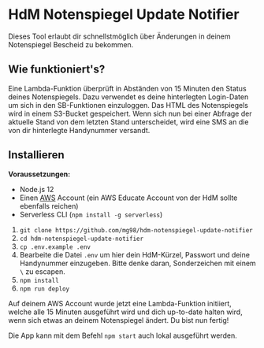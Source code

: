 # HdM Notenspiegel Update Notifier

Dieses Tool erlaubt dir schnellstmöglich über Änderungen in deinem Notenspiegel Bescheid zu bekommen.

## Wie funktioniert's?

Eine Lambda-Funktion überprüft in Abständen von 15 Minuten den Status deines Notenspiegels. Dazu verwendet es deine hinterlegten Login-Daten um sich in den SB-Funktionen einzuloggen. Das HTML des Notenspiegels wird in einem S3-Bucket gespeichert. Wenn sich nun bei einer Abfrage der aktuelle Stand von dem letzten Stand unterscheidet, wird eine SMS an die von dir hinterlegte Handynummer versandt.

## Installieren

**Voraussetzungen:**
- Node.js 12
- Einen [AWS](https://aws.amazon.com/de/) Account (ein AWS Educate Account von der HdM sollte ebenfalls reichen)
- Serverless CLI (`npm install -g serverless`)

1. `git clone https://github.com/mg98/hdm-notenspiegel-update-notifier`
2. `cd hdm-notenspiegel-update-notifier`
3. `cp .env.example .env`
4. Bearbeite die Datei `.env` um hier dein HdM-Kürzel, Passwort und deine Handynummer einzugeben. Bitte denke daran, Sonderzeichen mit einem `\` zu escapen.
5. `npm install`
6. `npm run deploy`

Auf deinem AWS Account wurde jetzt eine Lambda-Funktion initiiert, welche alle 15 Minuten ausgeführt wird und dich up-to-date halten wird, wenn sich etwas an deinem Notenspiegel ändert. Du bist nun fertig!

Die App kann mit dem Befehl `npm start` auch lokal ausgeführt werden.
